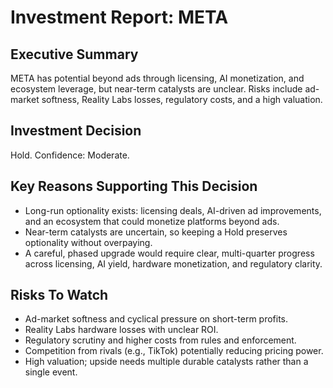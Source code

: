 # Investment Report: META
## Executive Summary
META has potential beyond ads through licensing, AI monetization, and ecosystem leverage, but near-term catalysts are unclear. Risks include ad-market softness, Reality Labs losses, regulatory costs, and a high valuation.

## Investment Decision
Hold. Confidence: Moderate.

## Key Reasons Supporting This Decision
- Long-run optionality exists: licensing deals, AI-driven ad improvements, and an ecosystem that could monetize platforms beyond ads.
- Near-term catalysts are uncertain, so keeping a Hold preserves optionality without overpaying.
- A careful, phased upgrade would require clear, multi-quarter progress across licensing, AI yield, hardware monetization, and regulatory clarity.

## Risks To Watch
- Ad-market softness and cyclical pressure on short-term profits.
- Reality Labs hardware losses with unclear ROI.
- Regulatory scrutiny and higher costs from rules and enforcement.
- Competition from rivals (e.g., TikTok) potentially reducing pricing power.
- High valuation; upside needs multiple durable catalysts rather than a single event.